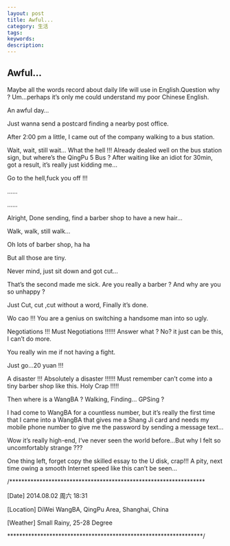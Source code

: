 ```yaml
---
layout: post
title: Awful...
category: 生活
tags: 
keywords:
description:
---
```

## Awful...

Maybe all the words record about daily life will use in English.Question why ? Um…perhaps it’s only me could understand my poor Chinese English.

An awful day…

Just wanna send a postcard finding a nearby post office.

After 2:00 pm a little, I came out of the company walking to a bus station.


Wait, wait, still wait… What the hell !!!  Already dealed well on the bus station sign, but where’s the QingPu 5 Bus ? After waiting like an idiot for 30min, got a result, it’s really just kidding me…

Go to the hell,fuck you off !!!

……

……

Alright, Done sending, find a barber shop to have a new hair…

Walk, walk, still walk…

Oh lots of barber shop, ha ha

But all those are tiny.

Never mind, just sit down and got cut…

That’s the second made me sick. Are you really a barber ? And why are you so unhappy ?

Just Cut, cut ,cut without a word, Finally it’s done.

Wo cao !!! You are a genius on switching a handsome man into so ugly.

Negotiations !!! Must Negotiations !!!!!! Answer what ? No? it just can be this, I can’t do more.

You really win me if not having a fight.

Just go…20 yuan !!!

A disaster !!! Absolutely a disaster !!!!!!  Must remember can’t come into a tiny barber shop like this. Holy Crap !!!!!

Then where is a WangBA ? Walking, Finding…  GPSing ?

I had come to WangBA for a countless number, but it’s really the first time that I came into a WangBA that gives me a Shang Ji card and needs my mobile phone number to give me the password by sending a message text…

Wow it’s really high-end, I‘ve never seen the world before…But why I felt so uncomfortably strange ???

One thing left, forget copy the skilled essay to the U disk, crap!!! A pity, next time owing a  smooth Internet speed like this can’t be seen…

 

/*****************************************************************

[Date]           2014.08.02  周六  18:31

[Location]    DiWei WangBA, QingPu Area, Shanghai, China

[Weather]    Small Rainy,  25-28 Degree

*****************************************************************/